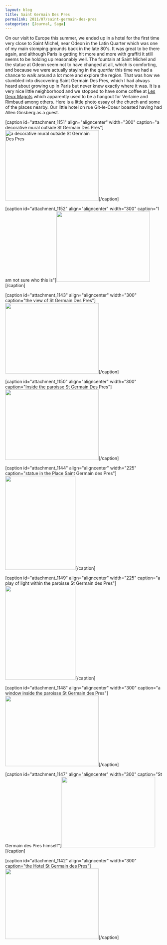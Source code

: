 ```yaml
---
layout: blog
title: Saint Germain Des Pres
permalink: 2011/07/saint-germain-des-pres
categories: [Journal, Saga]
---
```


On our visit to Europe this summer, we ended up in a hotel for the first time very close to Saint Michel, near Odeon in the Latin Quarter which was one of my main stomping grounds back in the late 80's. It was great to be there again, and although Paris is getting hit more and more with graffiti it still seems to be holding up reasonably well. The fountain at Saint Michel and the statue at Odeon seem not to have changed at all, which is comforting, and because we were actually staying in the <em>quartier</em> this time we had a chance to walk around a lot more and explore the region. That was how we stumbled into discovering Saint Germain Des Pres, which I had always heard about growing up in Paris but never knew exactly where it was. It is a very nice little neighborhood and we stopped to have some coffee at <a href="http://www.lesdeuxmagots.fr/histoire.php" target="_blank">Les Deux Magots</a> which apparently used to be a hangout for Verlaine and Rimbaud among others. Here is a little photo essay of the church and some of the places nearby. Our little hotel on rue Git-le-Coeur boasted having had Allen Ginsberg as a guest.

[caption id="attachment_1151" align="aligncenter" width="300" caption="a decorative mural outside St Germain Des Pres"]<a href="http://blog.kristeraxel.com/wp-content/uploads/2011/07/DSC01498.jpg"><img src="http://blog.kristeraxel.com/wp-content/uploads/2011/07/DSC01498-300x225.jpg" alt="a decorative mural outside St Germain Des Pres" title="a decorative mural outside St Germain Des Pres" width="300" height="225" class="size-medium wp-image-1151" /></a>[/caption]

[caption id="attachment_1152" align="aligncenter" width="300" caption="I am not sure who this is"]<a href="http://blog.kristeraxel.com/wp-content/uploads/2011/07/DSC01497.jpg"><img src="http://blog.kristeraxel.com/wp-content/uploads/2011/07/DSC01497-300x225.jpg" alt="" title="Statue in the garden" width="300" height="225" class="size-medium wp-image-1152" /></a>[/caption]

[caption id="attachment_1143" align="aligncenter" width="300" caption="the view of St Germain Des Pres"]<a href="http://blog.kristeraxel.com/wp-content/uploads/2011/07/DSC01507.jpg"><img src="http://blog.kristeraxel.com/wp-content/uploads/2011/07/DSC01507-300x225.jpg" alt="" title="view St Germain Des Pres" width="300" height="225" class="size-medium wp-image-1143" /></a>[/caption]

[caption id="attachment_1150" align="aligncenter" width="300" caption="Inside the paroisse St Germain Des Pres"]<a href="http://blog.kristeraxel.com/wp-content/uploads/2011/07/DSC01499.jpg"><img src="http://blog.kristeraxel.com/wp-content/uploads/2011/07/DSC01499-300x225.jpg" alt="" title="Inside the paroisse St Germain Des Pres" width="300" height="225" class="size-medium wp-image-1150" /></a>[/caption]

[caption id="attachment_1144" align="aligncenter" width="225" caption="statue in the Place Saint Germain des Pres"]<a href="http://blog.kristeraxel.com/wp-content/uploads/2011/07/DSC01506.jpg"><img src="http://blog.kristeraxel.com/wp-content/uploads/2011/07/DSC01506-225x300.jpg" alt="" title="statue in the Place Saint Germain des Pres" width="225" height="300" class="size-medium wp-image-1144" /></a>[/caption]

[caption id="attachment_1149" align="aligncenter" width="225" caption="a play of light within the paroisse St Germain des Pres"]<a href="http://blog.kristeraxel.com/wp-content/uploads/2011/07/DSC01500.jpg"><img src="http://blog.kristeraxel.com/wp-content/uploads/2011/07/DSC01500-225x300.jpg" alt="" title="a play of light within the paroisse St Germain des Pres" width="225" height="300" class="size-medium wp-image-1149" /></a>[/caption]

[caption id="attachment_1148" align="aligncenter" width="300" caption="a window inside the paroisse St Germain des Pres"]<a href="http://blog.kristeraxel.com/wp-content/uploads/2011/07/DSC01501.jpg"><img src="http://blog.kristeraxel.com/wp-content/uploads/2011/07/DSC01501-300x225.jpg" alt="" title="a window inside the paroisse St Germain des Pres" width="300" height="225" class="size-medium wp-image-1148" /></a>[/caption]

[caption id="attachment_1147" align="aligncenter" width="300" caption="St Germain des Pres himself"]<a href="http://blog.kristeraxel.com/wp-content/uploads/2011/07/DSC01502.jpg"><img src="http://blog.kristeraxel.com/wp-content/uploads/2011/07/DSC01502-300x225.jpg" alt="" title="St Germain des Pres himself" width="300" height="225" class="size-medium wp-image-1147" /></a>[/caption]

[caption id="attachment_1142" align="aligncenter" width="300" caption="the Hotel St Germain des Pres"]<a href="http://blog.kristeraxel.com/wp-content/uploads/2011/07/DSC01510.jpg"><img src="http://blog.kristeraxel.com/wp-content/uploads/2011/07/DSC01510-300x225.jpg" alt="" title="the Hotel St Germain des Pres" width="300" height="225" class="size-medium wp-image-1142" /></a>[/caption]


